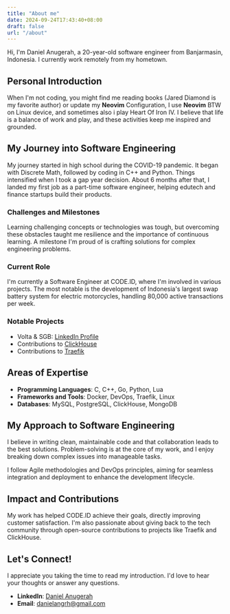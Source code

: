```yaml
---
title: "About me"
date: 2024-09-24T17:43:40+08:00
draft: false
url: "/about" 
---
```


Hi, I'm Daniel Anugerah, a 20-year-old software engineer from Banjarmasin, Indonesia. I currently work remotely from my hometown.

## Personal Introduction

When I'm not coding, you might find me reading books (Jared Diamond is my favorite author) or update my **Neovim** Configuration, I use **Neovim** BTW on Linux device, and sometimes also i play Heart Of Iron IV. I believe that life is a balance of work and play, and these activities keep me inspired and grounded. 

## My Journey into Software Engineering

My journey started in high school during the COVID-19 pandemic. It began with Discrete Math, followed by coding in C++ and Python. Things intensified when I took a gap year decision. About 6 months after that, I landed my first job as a part-time software engineer, helping edutech and finance startups build their products.

### Challenges and Milestones

Learning challenging concepts or technologies was tough, but overcoming these obstacles taught me resilience and the importance of continuous learning. A milestone I'm proud of is crafting solutions for complex engineering problems.

### Current Role

I'm currently a Software Engineer at CODE.ID, where I'm involved in various projects. The most notable is the development of Indonesia's largest swap battery system for electric motorcycles, handling 80,000 active transactions per week.

### Notable Projects

- Volta & SGB: [LinkedIn Profile](https://www.linkedin.com/in/daniel-anugerah/)
- Contributions to [ClickHouse](https://github.com/ClickHouse/ClickHouse/pull/65238)
- Contributions to [Traefik](https://github.com/traefik/traefik/pull/1020)

## Areas of Expertise

- **Programming Languages**: C, C++, Go, Python, Lua
- **Frameworks and Tools**: Docker, DevOps, Traefik, Linux
- **Databases**: MySQL, PostgreSQL, ClickHouse, MongoDB

## My Approach to Software Engineering

I believe in writing clean, maintainable code and that collaboration leads to the best solutions. Problem-solving is at the core of my work, and I enjoy breaking down complex issues into manageable tasks.

I follow Agile methodologies and DevOps principles, aiming for seamless integration and deployment to enhance the development lifecycle.

## Impact and Contributions

My work has helped CODE.ID achieve their goals, directly improving customer satisfaction. I'm also passionate about giving back to the tech community through open-source contributions to projects like Traefik and ClickHouse.

## Let's Connect!

I appreciate you taking the time to read my introduction. I'd love to hear your thoughts or answer any questions.

- **LinkedIn**: [Daniel Anugerah](https://www.linkedin.com/in/danielanugerah/)
- **Email**: danielangrh@gmail.com
